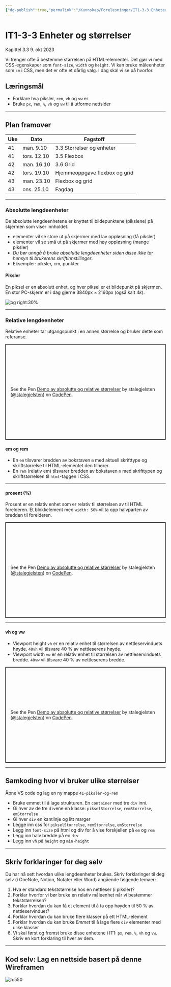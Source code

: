 ```yaml
---
{"dg-publish":true,"permalink":"/Kunnskap/Forelesninger/IT1-3-3 Enheter og størrelser/","title":"IT1-3-3 Enheter og størrelser","tags":["it1","forelesning"]}
---
```


	
# IT1-3-3 Enheter og størrelser
Kapittel 3.3
9\. okt 2023

Vi trenger ofte å bestemme størrelsen på HTML-elementer. Det gjør vi med CSS-egenskaper som `font-size`, `width` og `height`. Vi kan bruke måleenheter som `cm` i CSS, men det er ofte et dårlig valg. I dag skal vi se på hvorfor.

## Læringsmål
- Forklare hva piksler, `rem`, `vh` og `vw` er
- Bruke `px`, `rem`, `%`, `vh` og `vw` til å utforme nettsider

---

## Plan framover

| Uke | Dato        | Fagstoff                      |
| --- | ----------- | ----------------------------- |
| 41  | man. 9.10   | 3.3 Størrelser og enheter     |
| 41  | tors. 12.10 | 3.5 Flexbox                   |
| 42  | man. 16.10  | 3.6 Grid                      |
| 42  | tors. 19.10 | Hjemmeoppgave flexbox og grid |
| 43  | man. 23.10  | Flexbox og grid               |
| 43  | ons. 25.10  | Fagdag                        |

---

### Absolutte lengdeenheter
De absolutte lengdeenhetene er knyttet til bildepunktene (pikslene) på skjermen som viser innholdet. 
* elementer vil se store ut på skjermer med lav oppløsning (få piksler)
* elementer vil se små ut på skjermer med høy oppløsning (mange piksler)
* *Du bør unngå å bruke absolutte lengdeenheter siden disse ikke tar hensyn til brukerens skriftinnstillinger*.
* Eksempler: piksler, cm, punkter

#### Piksler
En piksel er en absolutt enhet, og hver piksel er et bildepunkt på skjermen. En stor PC-skjerm er i dag gjerne 3840px × 2160px (også kalt *4k*).

![bg right:30%](https://media.printables.com/media/prints/484522/images/3957848_ba687bfc-d606-4f7e-918f-8cd3a039f2e7/thumbs/inside/1600x1200/png/pixelart-pikachu-v1_1.webp)

---

### Relative lengdeenheter
Relative enheter tar utgangspunkt i en annen størrelse og bruker dette som referanse.

<p class="codepen" data-height="300" data-default-tab="css,result" data-slug-hash="vYvvbOZ" data-editable="true" data-user="stalegjelsten" style="height: 300px; box-sizing: border-box; display: flex; align-items: center; justify-content: center; border: 2px solid; margin: 1em 0; padding: 1em;">
	<span>See the Pen <a href="https://codepen.io/stalegjelsten/pen/vYvvbOZ">
	Demo av absolutte og relative størrelser</a> by stalegjelsten (<a href="https://codepen.io/stalegjelsten">@stalegjelsten</a>)
	on <a href="https://codepen.io">CodePen</a>.</span>
</p>
<script async src="https://cpwebassets.codepen.io/assets/embed/ei.js"></script>

#### em og rem
- En `em` tilsvarer bredden av bokstaven `m` med aktuell skrifttype og skriftstørrelse til HTML-elementet den tilhører. 
- En `rem` (relativ em) tilsvarer bredden av bokstaven `m` med skrifttypen og skriftstørrelsen til `html`-taggen i CSS.

---

#### prosent (%)
Prosent er en relativ enhet som er relativ til størrelsen av til HTML forelderen. Et blokkelement med `width: 50%` vil ta opp halvparten av bredden til forelderen.

<p class="codepen" data-height="300" data-default-tab="css,result" data-slug-hash="vYvvbOZ" data-editable="true" data-user="stalegjelsten" style="height: 300px; box-sizing: border-box; display: flex; align-items: center; justify-content: center; border: 2px solid; margin: 1em 0; padding: 1em;">
	<span>See the Pen <a href="https://codepen.io/stalegjelsten/pen/vYvvbOZ">
	Demo av absolutte og relative størrelser</a> by stalegjelsten (<a href="https://codepen.io/stalegjelsten">@stalegjelsten</a>)
	on <a href="https://codepen.io">CodePen</a>.</span>
</p>
<script async src="https://cpwebassets.codepen.io/assets/embed/ei.js"></script>

---

#### vh og vw
- Viewport height `vh` er en relativ enhet til størrelsen av nettleservinduets høyde. `40vh` vil tilsvare 40 % av nettleserens høyde.
- Viewport width `vw` er en relativ enhet til størrelsen av nettleservinduets bredde. `40vw` vil tilsvare 40 % av nettleserens bredde.

<p class="codepen" data-height="300" data-default-tab="css,result" data-slug-hash="vYvvbOZ" data-editable="true" data-user="stalegjelsten" style="height: 300px; box-sizing: border-box; display: flex; align-items: center; justify-content: center; border: 2px solid; margin: 1em 0; padding: 1em;">
	<span>See the Pen <a href="https://codepen.io/stalegjelsten/pen/vYvvbOZ">
	Demo av absolutte og relative størrelser</a> by stalegjelsten (<a href="https://codepen.io/stalegjelsten">@stalegjelsten</a>)
	on <a href="https://codepen.io">CodePen</a>.</span>
</p>
<script async src="https://cpwebassets.codepen.io/assets/embed/ei.js"></script>

---

## Samkoding hvor vi bruker ulike størrelser
Åpne VS code og lag en ny mappe `41-piksler-og-rem`
* Bruke emmet til å lage strukturen. En `container` med tre `div` inni.
* Gi hver av de tre `div`ene en klasse: `pikselStorrelse`, `remStorrelse`, `emStorrelse`
* Gi hver `div` en kantlinje og litt marger
* Legge inn css for `pikselStorrelse`, `remStorrelse`, `emStorrelse`
* Legg inn `font-size` på html og div for å vise forskjellen på `em` og `rem`
* Legg inn halv bredde på en `div`
* Legg inn `vh` på `height` og `min-height`

---

## Skriv forklaringer for deg selv
Du har nå sett hvordan ulike lengdeenheter brukes. Skriv forklaringer til deg selv (i OneNote, Notion, Notater eller Word) angående følgende temaer:

1. Hva er standard tekststørrelse hos en nettleser (i piksler)?
2. Forklar hvorfor vi bør bruke en relativ måleenhet når vi bestemmer tekststørrelsen?
3. Forklar hvordan du kan få et element til å ta opp høyden til 50 % av nettleservinduet?
4. Forklar hvordan du kan bruke flere klasser på ett HTML-element
5. Forklar hvordan du kan bruke *Emmet* til å lage flere `div` elementer med ulike klasser
6. Vi skal først og fremst bruke disse enhetene i IT1: `px`, `rem`, `%`, `vh` og `vw`. Skriv en kort forklaring til hver av dem.

---

## Kod selv: Lag en nettside basert på denne Wireframen

![h:550](https://stalegjelsten.github.io/IT1/00-bilder/Wireframe%20CSS%20enheter%20og%20størrelser.png)

